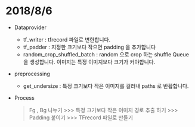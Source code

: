 # 2018/8/6

+ Dataprovider
    - tf_writer : tfrecord 파일로 변한합니다.
    - tf_padder : 지정한 크기보다 작으면 padding 을 추가합니다
    - random_crop_shuffled_batch : random 으로 crop 하는 shuffle Queue 을 생성합니다. 이미지는 특정 이미지보다 크기가 커야합니다.

+ preprocessing
    - get_undersize : 특정 크기보다 작은 이미지를 걸러내 paths 로 반홥합니다.



+ Process
    > Fg , Bg 나누기 >>> 특정 크기보다 작은 이미지 경로 추출 하기 >>> Padding 붙이기 >>> TFrecord 파일로 만들기
